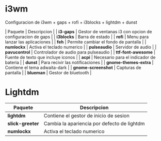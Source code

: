# i3wm
Configuracion de i3wm + gaps + rofi + i3blocks + lightdm + dunst

| Paquete              | Descripcion                                |
| **i3-gaps**          | Gestor de ventanas i3 con opcion de configuracion de gaps |
| **i3blocks**         | Barra de estado                            |
| **rofi**             | Menu para lanzar las aplicaciones          |
| **feh**              | Permite cambiar el fondo de pantalla       |
| **numlockx**         | Activa el teclado numerico                 |
| **pulseaudio**       | Servidor de audio                          |
| **pavucontrol**      | Controlador de audio para pulseaudio       |
| **ttf-font-awesome** | Fuente de texto que incluye iconos         |
| **acpi**             | Necesario para el indicador de bateria     |
| **dunst**            | Para recivir las notificaciones            |
| **gnome-themes-extra** | Contiene el tema adwaita-dark            |
| **gnome-screenshot** | Capturas de pantalla                       |
| **blueman**          | Gestor de bluetooth                        |

# Lightdm
| Paquete           | Descripcion                                 |
|-------------------|---------------------------------------------|
| **lightdm**       | Contiene el gestor de inicio de sesion      |
| **slick-greeter** | Cambia la apariencia por defecto de lightdm |
| **numlockx**      | Activa el teclado numerico                 |

